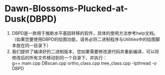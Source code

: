 # Dawn-Blossoms-Plucked-at-Dusk(DBPD)
1. DBPD是一款用于推断水平基因转移的软件，具体的使用方法参考help文档。（如果您要使用DBPD的绘图功能，请务必将二进制程序与Utilities中的绘图脚本放在同一目录下）  
2. 我们提供了编译好的二进制版本，您如果需要修改源代码并重新编译，可以将修改后的所有文件移动到同一个目录下，并执行：  
  g++ main.cpp DBscan.cpp ortho_class.cpp tree_class.cpp -lpthread -o DBPD  
